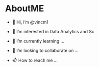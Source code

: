 # AboutME

- 👋 Hi, I’m @vincm1

- 👀 I’m interested in Data Analytics and Sc
- 🌱 I’m currently learning ...
- 💞️ I’m looking to collaborate on ...
- 📫 How to reach me ...
